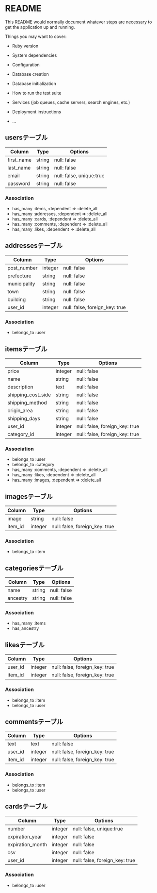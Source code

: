 # README

This README would normally document whatever steps are necessary to get the
application up and running.

Things you may want to cover:

* Ruby version

* System dependencies

* Configuration

* Database creation

* Database initialization

* How to run the test suite

* Services (job queues, cache servers, search engines, etc.)

* Deployment instructions

* ...

## usersテーブル
|Column|Type|Options|
|------|----|-------|
|first_name|string|null: false|
|last_name|string|null: false|
|email|string|null: false, unique:true|
|password|string|null: false|
### Association
- has_many :items, :dependent => :delete_all
- has_many :addresses, :dependent => :delete_all
- has_many :cards, :dependent => :delete_all
- has_many :comments, :dependent => :delete_all
- has_many :likes, :dependent => :delete_all

## addressesテーブル
|Column|Type|Options|
|------|----|-------|
|post_number|integer|null: false|
|prefecture|string|null: false|
|municipality|string|null: false|
|town|string|null: false|
|building|string|null: false|
|user_id|integer|null: false, foreign_key: true|
### Association
- belongs_to :user

## itemsテーブル
|Column|Type|Options|
|------|----|-------|
|price|integer|null: false|
|name|string|null: false|
|description|text|null: false|
|shipping_cost_side|string|null: false|
|shipping_method|string|null: false|
|origin_area|string|null: false|
|shipping_days|string|null: false|
|user_id|integer|null: false, foreign_key: true|
|category_id|integer|null: false, foreign_key: true|
### Association
- belongs_to :user
- belongs_to :category
- has_many :comments, :dependent => :delete_all
- has_many :likes, :dependent => :delete_all
- has_many :images, :dependent => :delete_all

## imagesテーブル
|Column|Type|Options|
|------|----|-------|
|image|string|null: false|
|item_id|integer|null: false, foreign_key: true|
### Association
- belongs_to :item

## categoriesテーブル
|Column|Type|Options|
|------|----|-------|
|name|string|null: false|
|ancestry|string|null: false|
### Association
- has_many :items
- has_ancestry

## likesテーブル
|Column|Type|Options|
|------|----|-------|
|user_id|integer|null: false, foreign_key: true|
|item_id|integer|null: false, foreign_key: true|
### Association
- belongs_to :item
- belongs_to :user

## commentsテーブル
|Column|Type|Options|
|------|----|-------|
|text|text|null: false|
|user_id|integer|null: false, foreign_key: true|
|item_id|integer|null: false, foreign_key: true|
### Association
- belongs_to :item
- belongs_to :user

## cardsテーブル
|Column|Type|Options|
|------|----|-------|
|number|integer|null: false, unique:true|
|expiration_year|integer|null: false|
|expiration_month|integer|null: false|
|csv|integer|null: false|
|user_id|integer|null: false, foreign_key: true|
### Association
- belongs_to :user